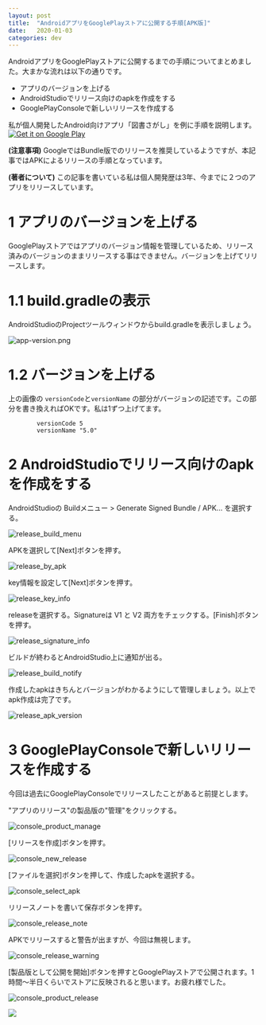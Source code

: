 ```yaml
---
layout: post
title:  "AndroidアプリをGooglePlayストアに公開する手順[APK版]"
date:   2020-01-03
categories: dev
---
```


AndroidアプリをGooglePlayストアに公開するまでの手順についてまとめました。大まかな流れは以下の通りです。

* アプリのバージョンを上げる
* AndroidStudioでリリース向けのapkを作成をする
* GooglePlayConsoleで新しいリリースを作成する

私が個人開発したAndroid向けアプリ「図書さがし」を例に手順を説明します。
<a href='https://play.google.com/store/apps/details?id=com.rydeenworks.mybooksearch&pcampaignid=pcampaignidMKT-Other-global-all-co-prtnr-py-PartBadge-Mar2515-1'><img alt='Get it on Google Play' src='https://play.google.com/intl/en_us/badges/static/images/badges/en_badge_web_generic.png'/></a>

**(注意事項)** GoogleではBundle版でのリリースを推奨しているようですが、本記事ではAPKによるリリースの手順となっています。


**(著者について)** この記事を書いている私は個人開発歴は3年、今までに２つのアプリをリリースしています。

# 1 アプリのバージョンを上げる

GooglePlayストアではアプリのバージョン情報を管理しているため、リリース済みのバージョンのままリリースする事はできません。バージョンを上げてリリースします。

# 1.1 build.gradleの表示

AndroidStudioのProjectツールウィンドウからbuild.gradleを表示しましょう。

![app-version.png]({{site.baseurl}}/assets/android_release/app-version.png)


# 1.2 バージョンを上げる

上の画像の `versionCode`と`versionName` の部分がバージョンの記述です。この部分を書き換えればOKです。私は1ずつ上げてます。

```
        versionCode 5
        versionName "5.0"
```

# 2 AndroidStudioでリリース向けのapkを作成をする

AndroidStudioの Buildメニュー > Generate Signed Bundle / APK... を選択する。

![release_build_menu]({{site.baseurl}}/assets/android_release/release_build_menu.png)

APKを選択して[Next]ボタンを押す。

![release_by_apk]({{site.baseurl}}/assets/android_release/release_by_apk.png)

key情報を設定して[Next]ボタンを押す。

![release_key_info]({{site.baseurl}}/assets/android_release/release_key_info.png)

releaseを選択する。Signatureは V1 と V2 両方をチェックする。[Finish]ボタンを押す。

![release_signature_info]({{site.baseurl}}/assets/android_release/release_signature_info.png)

ビルドが終わるとAndroidStudio上に通知が出る。

![release_build_notify]({{site.baseurl}}/assets/android_release/release_build_notify.png)

作成したapkはきちんとバージョンがわかるようにして管理しましょう。以上でapk作成は完了です。

![release_apk_version]({{site.baseurl}}/assets/android_release/release_apk_version.png)


# 3 GooglePlayConsoleで新しいリリースを作成する

今回は過去にGooglePlayConsoleでリリースしたことがあると前提とします。

"アプリのリリース"の製品版の"管理"をクリックする。

![console_product_manage]({{site.baseurl}}/assets/android_release/console_product_manage.png)

[リリースを作成]ボタンを押す。

![console_new_release]({{site.baseurl}}/assets/android_release/console_new_release.png)

[ファイルを選択]ボタンを押して、作成したapkを選択する。

![console_select_apk]({{site.baseurl}}/assets/android_release/console_select_apk.png)

リリースノートを書いて保存ボタンを押す。

![console_release_note]({{site.baseurl}}/assets/android_release/console_release_note.png)

APKでリリースすると警告が出ますが、今回は無視します。

![console_release_warning]({{site.baseurl}}/assets/android_release/console_release_warning.png)

[製品版として公開を開始]ボタンを押すとGooglePlayストアで公開されます。1時間〜半日くらいでストアに反映されると思います。お疲れ様でした。

![console_product_release]({{site.baseurl}}/assets/android_release/console_product_release.png)

<a href="//ck.jp.ap.valuecommerce.com/servlet/referral?sid=3495347&pid=886287729" rel="nofollow"><img src="//ad.jp.ap.valuecommerce.com/servlet/gifbanner?sid=3495347&pid=886287729" border="0"></a>

